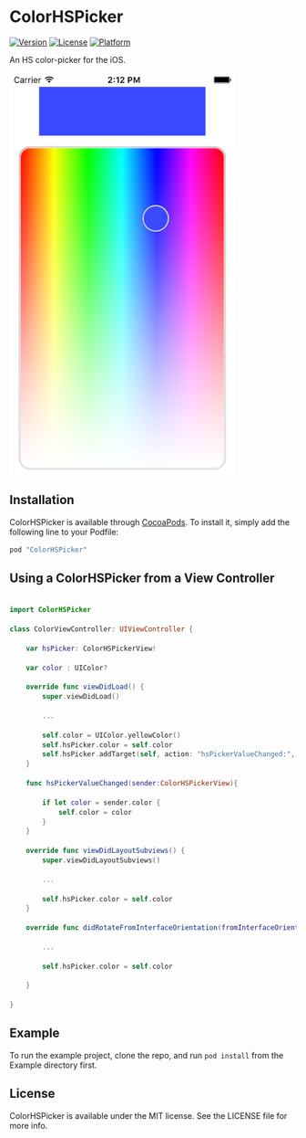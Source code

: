 # ColorHSPicker

[![Version](https://img.shields.io/cocoapods/v/ColorHSPicker.svg?style=flat)](http://cocoapods.org/pods/ColorHSPicker)
[![License](https://img.shields.io/cocoapods/l/ColorHSPicker.svg?style=flat)](http://cocoapods.org/pods/ColorHSPicker)
[![Platform](https://img.shields.io/cocoapods/p/ColorHSPicker.svg?style=flat)](http://cocoapods.org/pods/ColorHSPicker)

An HS color-picker for the iOS.

<img src="https://github.com/RGSSoftware/ColorHSPicker/blob/master/screenshot.png" alt="iPhone 5" width="396" />

## Installation

ColorHSPicker is available through [CocoaPods](http://cocoapods.org). To install
it, simply add the following line to your Podfile:

```ruby
pod "ColorHSPicker"
```

## Using a ColorHSPicker from a View Controller
```swift

import ColorHSPicker

class ColorViewController: UIViewController {

    var hsPicker: ColorHSPickerView!
    
    var color : UIColor?

    override func viewDidLoad() {
        super.viewDidLoad()
        
        ...
        
        self.color = UIColor.yellowColor()
        self.hsPicker.color = self.color
        self.hsPicker.addTarget(self, action: "hsPickerValueChanged:", forControlEvents: .ValueChanged)
    }
    
    func hsPickerValueChanged(sender:ColorHSPickerView){
        
        if let color = sender.color {
            self.color = color
        }
    }
    
    override func viewDidLayoutSubviews() {
        super.viewDidLayoutSubviews()
        
        ...
        
        self.hsPicker.color = self.color
    }
    
    override func didRotateFromInterfaceOrientation(fromInterfaceOrientation: UIInterfaceOrientation) {
      
        ...
    
        self.hsPicker.color = self.color
        
    }

}

```


## Example

To run the example project, clone the repo, and run `pod install` from the Example directory first.

## License

ColorHSPicker is available under the MIT license. See the LICENSE file for more info.
